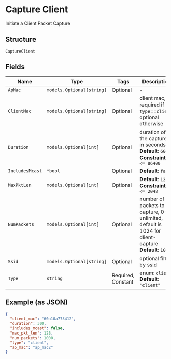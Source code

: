 
# Capture Client

Initiate a Client Packet Capture

## Structure

`CaptureClient`

## Fields

| Name | Type | Tags | Description |
|  --- | --- | --- | --- |
| `ApMac` | `models.Optional[string]` | Optional | - |
| `ClientMac` | `models.Optional[string]` | Optional | client mac, required if `type`==`client`; optional otherwise |
| `Duration` | `models.Optional[int]` | Optional | duration of the capture, in seconds<br>**Default**: `600`<br>**Constraints**: `<= 86400` |
| `IncludesMcast` | `*bool` | Optional | **Default**: `false` |
| `MaxPktLen` | `models.Optional[int]` | Optional | **Default**: `128`<br>**Constraints**: `<= 2048` |
| `NumPackets` | `models.Optional[int]` | Optional | number of packets to capture, 0 for unlimited, default is 1024 for client-capture<br>**Default**: `1024` |
| `Ssid` | `models.Optional[string]` | Optional | optional filter by ssid |
| `Type` | `string` | Required, Constant | enum: `client`<br>**Default**: `"client"` |

## Example (as JSON)

```json
{
  "client_mac": "60a10a773412",
  "duration": 300,
  "includes_mcast": false,
  "max_pkt_len": 128,
  "num_packets": 1000,
  "type": "client",
  "ap_mac": "ap_mac2"
}
```

